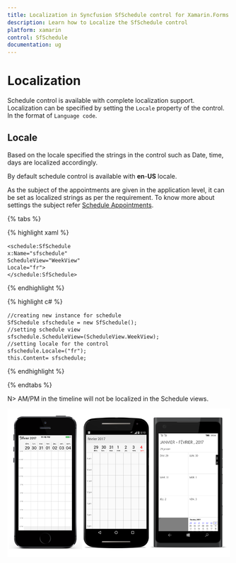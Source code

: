 ```yaml
---
title: Localization in Syncfusion SfSchedule control for Xamarin.Forms
description: Learn how to Localize the SfSchedule control
platform: xamarin
control: SfSchedule
documentation: ug
---
```


# Localization 

Schedule control is available with complete localization support. Localization can be specified by setting the `Locale` property of the control. In the format of `Language code`.

## Locale

Based on the locale specified the strings in the control such as Date, time, days are localized accordingly.

By default schedule control is available with **en**-**US** locale. 

As the subject of the appointments are given in the application level, it can be set as localized strings as per the requirement. To know more about settings the subject refer [Schedule Appointments](/xamarin/sfschedule/populating-appointment "Schedule Appointments").

{% tabs %}

{% highlight xaml %}

    <schedule:SfSchedule
    x:Name="sfschedule" 
    ScheduleView="WeekView"
    Locale="fr">
    </schedule:SfSchedule>
	
{% endhighlight %}

{% highlight c# %}

    //creating new instance for schedule
    SfSchedule sfschedule = new SfSchedule();
    //setting schedule view 
    sfschedule.ScheduleView=(ScheduleView.WeekView);
    //setting locale for the control 
    sfschedule.Locale=("fr");
    this.Content= sfschedule;

{% endhighlight %}

{% endtabs %}

N> AM/PM in the timeline will not be localized in the Schedule views.

![](Localization_images/Locale.png)
